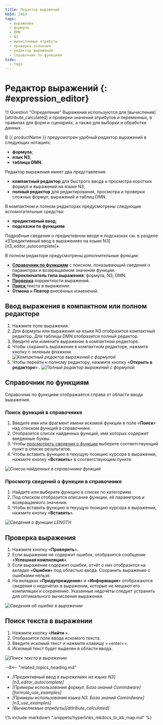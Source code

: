 ```yaml
---
title: Редактор выражений
kbId: 2463
tags:
  - выражения
  - формулы
  - DMN
  - N3
  - вычисляемые атрибуты
  - проверка значения
  - редактор выражений
  - справочник по функциям
hide:
  - tags
---
```


# Редактор выражений {: #expression_editor}

!!! Question "Определение"
    Выражения используются для [вычисления][attribute_calculated] и проверки значений атрибутов и переменных, в правилах для форм и сценариях, а также для выборки и обработки данных.

В {{ productName }} предусмотрен удобный редактор выражений в следующих нотациях:

* **формула**;
* **язык N3**;
* **таблица DMN**.

Редактор выражения имеет два представления:

* **компактный редактор** для быстрого ввода и просмотра коротких формул и выражений на языке N3;
* **полный редактор** для редактирования, просмотра и проверки сложных формул, выражений и таблиц DMN.

В компактном и полном редакторах предусмотрены следующие вспомогательные средства:

* **предиктивный ввод**;
* **подсказки по функциям**.

Подробные сведения о предиктивном вводе и подсказках см. в разделе «[Предиктивный ввод в выражениях на языке N3][n3_editor_autocomplete]».

В полном редакторе предусмотрены дополнительные функции:

* **[Справочник по функциям](#справочник-по-функциям)** с поиском, показывающий сведения о параметрах и возвращаемом значении функции.
* **Переключатель типа выражения**: формула, N3, DMN.
* **[Проверка](#проверка-выражения)** корректности выражения.
* **[Поиск <i class="fa-light fa-search"></i>](#поиск-текста-в-выражении)** текста в выражении.
* **Отмена <i class="fa-light fa-undo"></i>** и **Повтор <i class="fa-light fa-redo"></i>** внесённых изменений.

## Ввод выражения в компактном или полном редакторе

1. Нажмите поле выражения.
2. Для формулы или выражения на языке N3 отобразится компактный редактор. Для таблицы DMN отобразится полный редактор.
3. Введите или измените выражение в компактном редакторе.
4. Чтобы сохранить выражение в компактном редакторе, нажмите кнопку с зеленым флажком.
*![Компактный редактор выражений с формулой](calculated_attribute_compact_editor.png)*
5. Чтобы перейти к полному редактору, нажмите кнопку «**Открыть в редакторе**» <i class="fa-light fa-share"></i>.
*![Полный редактор выражений с формулой](expression_editor.png)*

## Справочник по функциям

Справочник по функциям отображается справа от области ввода выражения.

### Поиск функций в справочнике

1. Введите имя или фрагмент имени искомой функции в поле «**Поиск**» над списком функций в справочнике.
2. Отобразится список найденных функций, имя которых содержит введенные буквы.
3. Чтобы [просмотреть сведения о функции](#просмотр-сведений-о-функции-в-справочнике) выберите соответствующий пункт в списке результатов.
4. Чтобы вставить функцию в текущую позицию курсора в выражении, нажмите кнопку «**Вставить**» в соответствующем пункте.

*![Список найденных в справочнике функций](expression_editor_found_functions.png)*

### Просмотр сведений о функции в справочнике

1. Найдите или выберите функцию в списке по категориям.
2. Под списком отобразится описание функции, её параметров и возвращаемого значения.
3. Чтобы вставить функцию в текущую позицию курсора в выражении, нажмите кнопку «**Вставить**».

*![Сведения о функции LENGTH](expression_editor_function_info.png)*

## Проверка выражения

1. Нажмите кнопку «**Проверить**».
2. Если выражение не содержит ошибок, отобразится сообщение «**Успешная компиляция**».
3. Если выражение содержит ошибки, отчёт о них отобразится на вкладке «**Ошибки**» под областью ввода. Сохранить выражение с ошибками нельзя.
4. На вкладках «**Предупреждения**» и «**Информация**» отображаются сведения о недочётах в выражении, которые не мешают его компиляции и сохранению. Указанные недочёты следует устранить для оптимального вычисления выражения.

*![Сведения об ошибке в выражении](expression_editor_function_error_report.png)*

## Поиск текста в выражении

1. Нажмите кнопку «**Найти <i class="fa-light fa-search"></i>**».
2. Отобразится поле ввода искомого текста.
3. Введите искомый текст и нажмите клавишу ++enter++.
4. Искомый текст будет выделен в области ввода.

*![Поиск текста в выражении](expression_editor_found_text.png)*

<div class="relatedTopics" markdown="block">

--8<-- "related_topics_heading.md"

- _[Предиктивный ввод в выражениях на языке N3][n3_editor_autocomplete]_
- _[Примеры использования формул. База знаний Comindware][formula_use_examples]_
- _[Примеры использования языка N3. База знаний Comindware][n3_use_examples]_
- _[Вычисляемые атрибуты][attribute_calculated]_

</div>

{% include-markdown ".snippets/hyperlinks_mkdocs_to_kb_map.md" %}
